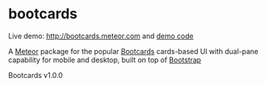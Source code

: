 bootcards
========================

Live demo: http://bootcards.meteor.com and [demo code](https://github.com/pcuci/bootcards-demo)

A [Meteor](http://meteor.com) package for the popular [Bootcards](http://bootcards.org) cards-based UI with dual-pane capability for mobile and desktop, built on top of [Bootstrap](http://getbootstrap.com)

Bootcards v1.0.0

